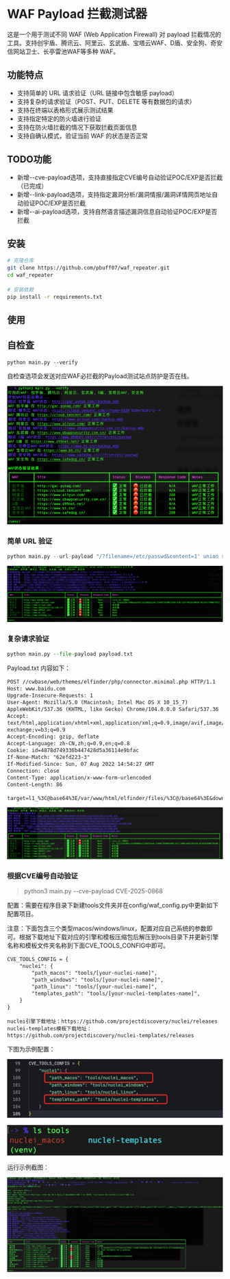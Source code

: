 # WAF Payload 拦截测试器

这是一个用于测试不同 WAF (Web Application Firewall) 对 payload 拦截情况的工具。支持创宇盾、腾讯云、阿里云、玄武盾、宝塔云WAF、D盾、安全狗、奇安信网站卫士、长亭雷池WAF等多种 WAF。

## 功能特点

- 支持简单的 URL 请求验证（URL 链接中包含敏感 payload）
- 支持复杂的请求验证（POST、PUT、DELETE 等有数据包的请求）
- 支持在终端以表格形式展示测试结果
- 支持指定特定的防火墙进行验证
- 支持在防火墙拦截的情况下获取拦截页面信息
- 支持自确认模式，验证当前 WAF 的状态是否正常

## TODO功能

- 新增--cve-payload选项，支持直接指定CVE编号自动验证POC/EXP是否拦截（已完成）
- 新增--link-payload选项，支持指定漏洞分析/漏洞情报/漏洞详情网页地址自动验证POC/EXP是否拦截
- 新增--ai-payload选项，支持自然语言描述漏洞信息自动验证POC/EXP是否拦截

## 安装

```bash
# 克隆仓库
git clone https://github.com/pbuff07/waf_repeater.git
cd waf_repeater

# 安装依赖
pip install -r requirements.txt
```

## 使用

## 自检查

```
python main.py --verify
```

自检查选项会发送对应WAF必拦截的Payload测试站点防护是否在线。

![image-20250509150613661](./images/self.png)

### 简单 URL 验证
```python
python main.py --url-payload "/?filename=/etc/passwd&content=1' union select 1,2,database(),4,5,6,7#"
```

![image-20250509150124871](./images/simple.png)

### 复杂请求验证

```python
python main.py --file-payload payload.txt
```

Payload.txt 内容如下：

```
POST //cwbase/web/themes/elfinder/php/connector.minimal.php HTTP/1.1
Host: www.baidu.com
Upgrade-Insecure-Requests: 1
User-Agent: Mozilla/5.0 (Macintosh; Intel Mac OS X 10_15_7) AppleWebKit/537.36 (KHTML, like Gecko) Chrome/104.0.0.0 Safari/537.36
Accept: text/html,application/xhtml+xml,application/xml;q=0.9,image/avif,image/webp,image/apng,*/*;q=0.8,application/signed-exchange;v=b3;q=0.9
Accept-Encoding: gzip, deflate
Accept-Language: zh-CN,zh;q=0.9,en;q=0.8
Cookie: id=4878d749336b447428d5a36114e9bfac
If-None-Match: "62efd223-3"
If-Modified-Since: Sun, 07 Aug 2022 14:54:27 GMT
Connection: close
Content-Type: application/x-www-form-urlencoded
Content-Length: 86

target=l1_%3C@base64%3E/var/www/html/elfinder/files/%3C@/base64%3E&downLoad=1
```

![image-20250509150420604](./images/file.png)

### 根据CVE编号自动验证

> python3 main.py --cve-payload CVE-2025-0868

配置：需要在程序目录下新建tools文件夹并在config/waf_config.py中更新如下配置项目。

注意：下面包含三个类型macos/windows/linux，配置对应自己系统的参数即可。根据下载地址下载对应的引擎和模板压缩包后解压到tools目录下并更新引擎名称和模板文件夹名称到下面CVE_TOOLS_CONFIG中即可。

```
CVE_TOOLS_CONFIG = {
    "nuclei": {
        "path_macos": "tools/[your-nuclei-name]",
        "path_windows": "tools/[your-nuclei-name]",
        "path_linux": "tools/[your-nuclei-name]",
        "templates_path": "tools/[your-nuclei-templates-name]",
    }
}

nuclei引擎下载地址：https://github.com/projectdiscovery/nuclei/releases
nuclei-templates模板下载地址：https://github.com/projectdiscovery/nuclei-templates/releases
```

下图为示例配置：

![](./images/exam1.png)

![image-20250514234431785](./images/exam2.png)

运行示例截图：

![image-20250514234833116](./images/exam3.png)

